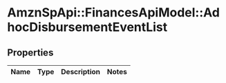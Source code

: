 # AmznSpApi::FinancesApiModel::AdhocDisbursementEventList

## Properties
Name | Type | Description | Notes
------------ | ------------- | ------------- | -------------

